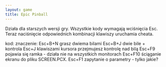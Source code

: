```yaml
---
layout: game
title: Epic Pinball
---
```


Działa dla starszych wersji gry. Wszystkie kody wymagają wciśnięcia
Esc. Teraz naciśnięcie odpowiednich kombinacji klawiszy uruchamia 
cheata.

kod:          	znaczenie:
Esc+B+N		grasz dwiema bilami
Esc+B+J       	dwie bile + kontrola
Esc+J         	klawiszami kursora przejmujesz kontrolę nad bilą
Esc+F9        	pojawia się ramka - działa nie na wszystkich 
		monitorach
Esc+F10       	ściąganie ekranu do pliku SCREEN.PCX.
Esc+F1  		zapytanie o parametry - tylko jakie?

